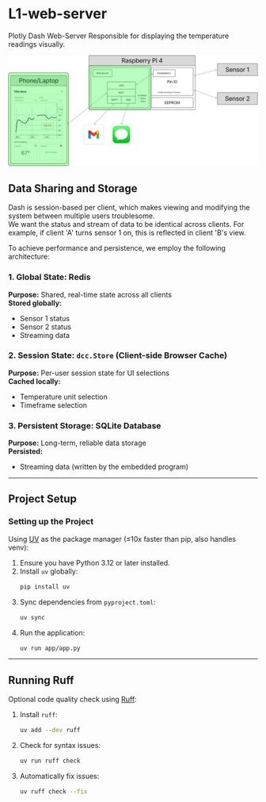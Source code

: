 # L1-web-server
Plotly Dash Web-Server Responsible for displaying the temperature readings visually.

![alt text](image.png)

## Data Sharing and Storage

Dash is session-based per client, which makes viewing and modifying the system between multiple users troublesome.  
We want the status and stream of data to be identical across clients. For example, if client 'A' turns sensor 1 on, this is reflected in client 'B's view.

To achieve performance and persistence, we employ the following architecture:

### 1. Global State: Redis
**Purpose:** Shared, real-time state across all clients  
**Stored globally:**
- Sensor 1 status
- Sensor 2 status
- Streaming data

### 2. Session State: `dcc.Store` (Client-side Browser Cache)
**Purpose:** Per-user session state for UI selections  
**Cached locally:**
- Temperature unit selection
- Timeframe selection

### 3. Persistent Storage: SQLite Database
**Purpose:** Long-term, reliable data storage  
**Persisted:**
- Streaming data (written by the embedded program)

---

## Project Setup

### Setting up the Project

Using [UV](https://docs.astral.sh/uv/) as the package manager (≤10x faster than pip, also handles venv):

1. Ensure you have Python 3.12 or later installed.
2. Install `uv` globally:
   ```sh
   pip install uv
   ```
3. Sync dependencies from `pyproject.toml`:
   ```sh
   uv sync
   ```
4. Run the application:
   ```sh
   uv run app/app.py
   ```

---

## Running Ruff

Optional code quality check using [Ruff](https://docs.astral.sh/ruff/):

1. Install `ruff`:
   ```sh
   uv add --dev ruff
   ```
2. Check for syntax issues:
   ```sh
   uv run ruff check
   ```
3. Automatically fix issues:
   ```sh
   uv ruff check --fix
   ```
